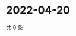 # 2022-04-20

共 0 条

<!-- BEGIN WEIBO -->
<!-- 最后更新时间 Wed Apr 20 2022 11:59:06 GMT+0800 (China Standard Time) -->

<!-- END WEIBO -->
